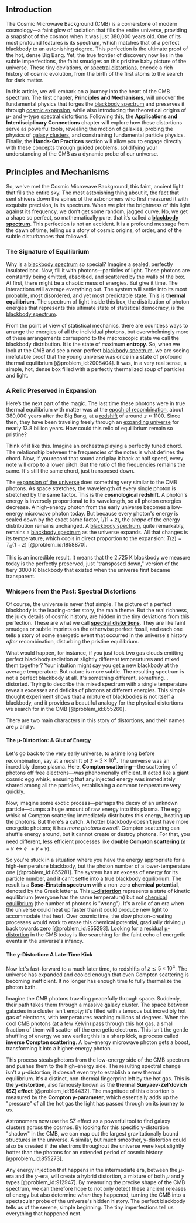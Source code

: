 ## Introduction
The Cosmic Microwave Background (CMB) is a cornerstone of modern cosmology—a faint glow of radiation that fills the entire universe, providing a snapshot of the cosmos when it was just 380,000 years old. One of its most profound features is its spectrum, which matches that of a perfect blackbody to an astonishing degree. This perfection is the ultimate proof of the hot, dense Big Bang. Yet, the true frontier of discovery now lies in the subtle imperfections, the faint smudges on this pristine baby picture of the universe. These tiny deviations, or [spectral distortions](@article_id:161092), encode a rich history of cosmic evolution, from the birth of the first atoms to the search for dark matter.

In this article, we will embark on a journey into the heart of the CMB spectrum. The first chapter, **Principles and Mechanisms**, will uncover the fundamental physics that forges the [blackbody spectrum](@article_id:158080) and preserves it through [cosmic expansion](@article_id:160508), while also introducing the theoretical origins of μ- and y-type [spectral distortions](@article_id:161092). Following this, the **Applications and Interdisciplinary Connections** chapter will explore how these distortions serve as powerful tools, revealing the motion of galaxies, probing the physics of [galaxy clusters](@article_id:160425), and constraining fundamental particle physics. Finally, the **Hands-On Practices** section will allow you to engage directly with these concepts through guided problems, solidifying your understanding of the CMB as a dynamic probe of our universe.

## Principles and Mechanisms

So, we've met the Cosmic Microwave Background, this faint, ancient light that fills the entire sky. The most astonishing thing about it, the fact that sent shivers down the spines of the astronomers who first measured it with exquisite precision, is its spectrum. When we plot the brightness of this light against its frequency, we don’t get some random, jagged curve. No, we get a shape so perfect, so mathematically pure, that it’s called a **[blackbody spectrum](@article_id:158080)**. This perfection is not an accident. It is a profound message from the dawn of time, telling us a story of cosmic origins, of order, and of the subtle disturbances that followed.

### The Signature of Equilibrium

Why is a [blackbody spectrum](@article_id:158080) so special? Imagine a sealed, perfectly insulated box. Now, fill it with photons—particles of light. These photons are constantly being emitted, absorbed, and scattered by the walls of the box. At first, there might be a chaotic mess of energies. But give it time. The interactions will average everything out. The system will settle into its most probable, most disordered, and yet most predictable state. This is **thermal equilibrium**. The spectrum of light inside this box, the distribution of photon energies that represents this ultimate state of statistical democracy, is the [blackbody spectrum](@article_id:158080).

From the point of view of statistical mechanics, there are countless ways to arrange the energies of all the individual photons, but overwhelmingly more of these arrangements correspond to the macroscopic state we call the blackbody distribution. It is the state of maximum **entropy**. So, when we look at the CMB and see a near-perfect [blackbody spectrum](@article_id:158080), we are seeing irrefutable proof that the young universe was once in a state of profound thermal equilibrium [@problem_id:2008404]. It was, in a very real sense, a simple, hot, dense box filled with a perfectly thermalized soup of particles and light.

### A Relic Preserved in Expansion

Here’s the next part of the magic. The last time these photons were in true thermal equilibrium with matter was at the [epoch of recombination](@article_id:157751), about 380,000 years after the Big Bang, at a [redshift](@article_id:159451) of around $z \approx 1100$. Since then, they have been traveling freely through an [expanding universe](@article_id:160948) for nearly 13.8 billion years. How could this relic of equilibrium remain so pristine?

Think of it like this. Imagine an orchestra playing a perfectly tuned chord. The relationship between the frequencies of the notes is what defines the chord. Now, if you record that sound and play it back at half speed, every note will drop to a lower pitch. But the *ratio* of the frequencies remains the same. It's still the same chord, just transposed down.

The [expansion of the universe](@article_id:159987) does something very similar to the CMB photons. As space stretches, the wavelength of every single photon is stretched by the same factor. This is the **cosmological redshift**. A photon's energy is inversely proportional to its wavelength, so all photon energies decrease. A high-energy photon from the early universe becomes a low-energy microwave photon today. But because every photon's energy is scaled down by the exact same factor, $1/(1+z)$, the *shape* of the energy distribution remains unchanged. A [blackbody spectrum](@article_id:158080), quite remarkably, remains a [blackbody spectrum](@article_id:158080) as the universe expands. All that changes is its temperature, which cools in direct proportion to the expansion: $T(z) = T_0(1+z)$ [@problem_id:1858870].

This is an incredible result. It means that the 2.725 K blackbody we measure today is the perfectly preserved, just "transposed down," version of the fiery 3000 K blackbody that existed when the universe first became transparent.

### Whispers from the Past: Spectral Distortions

Of course, the universe is never *that* simple. The picture of a perfect blackbody is the leading-order story, the main theme. But the real richness, the juicy details of cosmic history, are hidden in the tiny deviations from this perfection. These are what we call **[spectral distortions](@article_id:161092)**. They are like faint smudges or subtle imprints on the otherwise perfect fossil, and each one tells a story of some energetic event that occurred in the universe's history *after* recombination, disturbing the pristine equilibrium.

What would happen, for instance, if you just took two gas clouds emitting perfect blackbody radiation at slightly different temperatures and mixed them together? Your intuition might say you get a new blackbody at the average temperature. But nature is more subtle. The resulting spectrum is not a perfect blackbody at all. It's something different, something... distorted. Trying to describe this mixed spectrum with a single temperature reveals excesses and deficits of photons at different energies. This simple thought experiment shows that a mixture of blackbodies is not itself a blackbody, and it provides a beautiful analogy for the physical distortions we search for in the CMB [@problem_id:855260].

There are two main characters in this story of distortions, and their names are $\mu$ and $y$.

#### The μ-Distortion: A Glut of Energy

Let's go back to the very early universe, to a time long before recombination, say at a redshift of $z \approx 2 \times 10^5$. The universe was an incredibly dense plasma. Here, **Compton scattering**—the scattering of photons off free electrons—was phenomenally efficient. It acted like a giant cosmic egg whisk, ensuring that any injected energy was immediately shared among all the particles, establishing a common temperature very quickly.
 
Now, imagine some exotic process—perhaps the decay of an unknown particle—dumps a huge amount of raw energy into this plasma. The egg whisk of Compton scattering immediately distributes this energy, heating up the photons. But there's a catch. A hotter blackbody doesn't just have more energetic photons; it has *more photons overall*. Compton scattering can shuffle energy around, but it cannot create or destroy photons. For that, you need different, less efficient processes like **double Compton scattering** ($e^{-} + \gamma \leftrightarrow e^{-} + \gamma + \gamma$).

So you're stuck in a situation where you have the energy appropriate for a high-temperature blackbody, but the photon number of a lower-temperature one [@problem_id:855281]. The system has an excess of energy for its particle number, and it can't settle into a true blackbody equilibrium. The result is a **Bose-Einstein spectrum** with a non-zero **chemical potential**, denoted by the Greek letter $\mu$. This **[μ-distortion](@article_id:161068)** represents a state of kinetic equilibrium (everyone has the same temperature) but not [chemical equilibrium](@article_id:141619) (the number of photons is "wrong"). It's a relic of an era when the universe could heat up faster than it could produce new light to accommodate that heat. Over cosmic time, the slow photon-creating processes would work to erase this chemical potential, gradually driving $\mu$ back towards zero [@problem_id:855293]. Looking for a residual [μ-distortion](@article_id:161068) in the CMB today is like searching for the faint echo of energetic events in the universe's infancy.

#### The y-Distortion: A Late-Time Kick

Now let's fast-forward to a much later time, to redshifts of $z \lesssim 5 \times 10^4$. The universe has expanded and cooled enough that even Compton scattering is becoming inefficient. It no longer has enough time to fully thermalize the photon bath.

Imagine the CMB photons traveling peacefully through space. Suddenly, their path takes them through a massive galaxy cluster. The space between galaxies in a cluster isn't empty; it's filled with a tenuous but incredibly hot gas of electrons, with temperatures reaching millions of degrees. When the cool CMB photons (at a few Kelvin) pass through this hot gas, a small fraction of them will scatter off the energetic electrons. This isn't the gentle shuffling of energy we saw earlier; this is a sharp kick, a process called **inverse Compton scattering**. A low-energy microwave photon gets a boost, transforming it into a higher-energy photon.

This process steals photons from the low-energy side of the CMB spectrum and pushes them to the high-energy side. The resulting spectral change isn't a $\mu$-distortion; it doesn't even try to establish a new thermal equilibrium. It's a distinct, non-thermal fingerprint left by the hot gas. This is the **y-distortion**, also famously known as the **thermal Sunyaev-Zel'dovich (SZ) effect** [@problem_id:194432]. The magnitude of this distortion is measured by the **Compton y-parameter**, which essentially adds up the "pressure" of all the hot gas the light has passed through on its journey to us.

Astronomers now use the SZ effect as a powerful tool to find galaxy clusters across the cosmos. By looking for this specific y-distortion "shadow" in the CMB, we can map out the largest gravitationally bound structures in the universe. A similar, but much smoother, y-distortion could also be created if the electrons throughout the universe were kept slightly hotter than the photons for an extended period of cosmic history [@problem_id:855273].

Any energy injection that happens in the intermediate era, between the $\mu$-era and the $y$-era, will create a hybrid distortion, a mixture of both $\mu$ and $y$ types [@problem_id:912947]. By measuring the precise shape of the CMB spectrum, we can therefore hope to not only detect these ancient releases of energy but also determine *when* they happened, turning the CMB into a spectacular probe of the universe's hidden history. The perfect blackbody tells us of the serene, simple beginning. The tiny imperfections tell us everything that happened next.